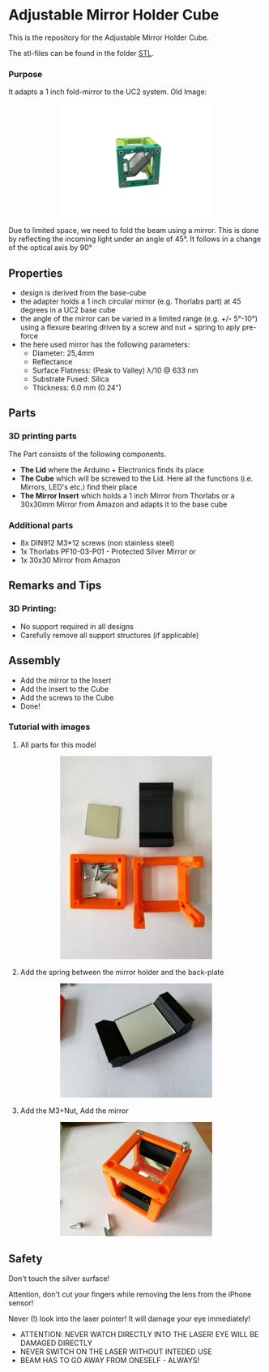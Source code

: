# Adjustable Mirror Holder Cube
This is the repository for the Adjustable Mirror Holder Cube.

The stl-files can be found in the folder [STL](./STL).

### Purpose
It adapts a 1 inch fold-mirror to the UC2 system.
Old Image:
<p align="center">
<img src="./IMAGES/Assembly_Cube_Mirror_Tilt.png" width="300">
</p>


Due to limited space, we need to fold the beam using a mirror. This is done by reflecting the incoming light under an angle of 45°. It follows in a change of the optical axis by 90°


## Properties
* design is derived from the base-cube
* the adapter holds a 1 inch circular mirror (e.g. Thorlabs part) at 45 degrees in a UC2 base cube
* the angle of the mirror can be varied in a limited range (e.g. +/- 5°-10°) using a flexure bearing driven by a screw and nut + spring to aply pre-force
* the here used mirror has the following parameters:
	* Diameter: 25,4mm
	* Reflectance
	* Surface Flatness: (Peak to Valley) λ/10 @ 633 nm
	* Substrate Fused: Silica
	* Thickness: 6.0 mm (0.24")




## Parts

### 3D printing parts
The Part consists of the following components.

* **The Lid** where the Arduino + Electronics finds its place
* **The Cube** which will be screwed to the Lid. Here all the functions (i.e. Mirrors, LED's etc.) find their place
* **The Mirror Insert** which holds a 1 inch Mirror from Thorlabs or a 30x30mm Mirror from Amazon and adapts it to the base cube

### Additional parts
* 8x DIN912 M3*12 screws (non stainless steel)
* 1x Thorlabs PF10-03-P01 - Protected Silver Mirror or
* 1x 30x30 Mirror from Amazon  

## Remarks and Tips
### 3D Printing:
* No support required in all designs
* Carefully remove all support structures (if applicable)

## Assembly
* Add the mirror to the Insert
* Add the insert to the Cube
* Add the screws to the Cube
* Done!

### Tutorial with images

1. All parts for this model
<p align="center">
<img src="./IMAGES/CUBE_MIRRORMOUNT_45_0.jpg" width="300">
</p>

2. Add the spring between the mirror holder and the back-plate
<p align="center">
<img src="./IMAGES/CUBE_MIRRORMOUNT_45_1.jpg" width="300">
</p>

3. Add the M3+Nut, Add the mirror
<p align="center">
<img src="./IMAGES/CUBE_MIRRORMOUNT_45_2.jpg" width="300">
</p>

## Safety
Don't touch the silver surface!

Attention, don't cut your fingers while removing the lens from the iPhone sensor!

Never (!) look into the laser pointer! It will damage your eye immediately!


* ATTENTION: NEVER WATCH DIRECTLY INTO THE LASER! EYE WILL BE DAMAGED DIRECTLY
* NEVER SWITCH ON THE LASER WITHOUT INTEDED USE
* BEAM HAS TO GO AWAY FROM ONESELF - ALWAYS!
